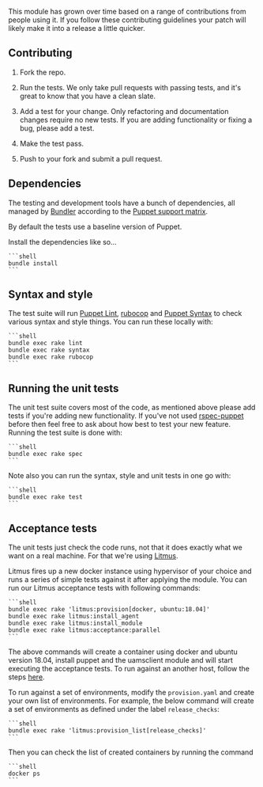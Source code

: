 This module has grown over time based on a range of contributions from
people using it. If you follow these contributing guidelines your patch
will likely make it into a release a little quicker.

## Contributing

1. Fork the repo.

2. Run the tests. We only take pull requests with passing tests, and
   it's great to know that you have a clean slate.

3. Add a test for your change. Only refactoring and documentation
   changes require no new tests. If you are adding functionality
   or fixing a bug, please add a test.

4. Make the test pass.

5. Push to your fork and submit a pull request.

## Dependencies

The testing and development tools have a bunch of dependencies,
all managed by [Bundler](http://bundler.io/) according to the
[Puppet support matrix](http://docs.puppetlabs.com/guides/platforms.html#ruby-versions).

By default the tests use a baseline version of Puppet.

Install the dependencies like so...

    ```shell
    bundle install
    ```

## Syntax and style

The test suite will run [Puppet Lint](http://puppet-lint.com/), [rubocop](https://github.com/rubocop-hq/rubocop) and
[Puppet Syntax](https://github.com/gds-operations/puppet-syntax) to
check various syntax and style things. You can run these locally with:

    ```shell
    bundle exec rake lint
    bundle exec rake syntax
    bundle exec rake rubocop
    ```

## Running the unit tests

The unit test suite covers most of the code, as mentioned above please
add tests if you're adding new functionality. If you've not used
[rspec-puppet](http://rspec-puppet.com/) before then feel free to ask
about how best to test your new feature. Running the test suite is done
with:

    ```shell
    bundle exec rake spec
    ```

Note also you can run the syntax, style and unit tests in one go with:

    ```shell
    bundle exec rake test
    ```

## Acceptance tests

The unit tests just check the code runs, not that it does exactly what
we want on a real machine. For that we're using
[Litmus](https://github.com/puppetlabs/puppet_litmus).

Litmus fires up a new docker instance using hypervisor of your choice and runs a series of
simple tests against it after applying the module. You can run our
Litmus acceptance tests with following commands:

    ```shell
    bundle exec rake 'litmus:provision[docker, ubuntu:18.04]'
    bundle exec rake litmus:install_agent
    bundle exec rake litmus:install_module
    bundle exec rake litmus:acceptance:parallel
    ```

The above commands will create a container using docker and ubuntu version 18.04, install puppet and the uamsclient module and will start executing the acceptance tests. To run against an another host, follow the steps [here](https://github.com/puppetlabs/puppet_litmus/wiki/Litmus-core-commands). 

To run against a set of environments, modify the `provision.yaml` and create your own list of environments. For example, the below command will create a set of environments as defined under the label `release_checks`:

    ```shell
    bundle exec rake 'litmus:provision_list[release_checks]'
    ```
Then you can check the list of created containers by running the command

    ```shell
    docker ps
    ```